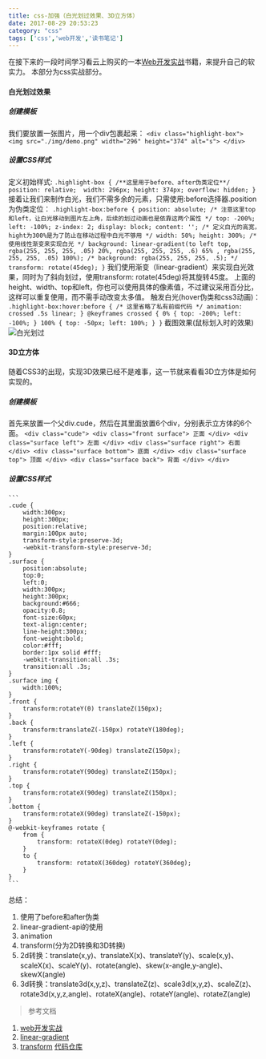 ```yaml
---
title: css-加强（白光划过效果、3D立方体）
date: 2017-08-29 20:53:23
category: "css"
tags: ['css','web开发','读书笔记']
---
```

在接下来的一段时间学习看云上购买的一本[Web开发实战](https://www.kancloud.cn/dennis/javascriptmethod/261472)书籍，来提升自己的软实力。
本部分为css实战部分。

####	白光划过效果

#####	创建模板
我们要放置一张图片，用一个div包裹起来：
	```
	<div class="highlight-box">
		<img src="./img/demo.png" width="296" height="374" alt="s">
	</div>
	```
	
#####	设置CSS样式
定义初始样式:
	```
	.highlight-box {
        /**这里用于before、after伪类定位**/
        position: relative; 
        width: 296px;
        height: 374px;
        overflow: hidden;
    }
	```
接着让我们来制作白光，我们不需多余的元素，只需使用:before选择器.position为伪类定位：
	```
	.highlight-box:before {
        position: absolute;
        /* 注意这里top和left，让白光移动到图片左上角，后续的划过动画也是依靠这两个属性 */
        top: -200%;
        left: -100%;
        z-index: 2;
        display: block;
        content: '';
        /* 定义白光的高宽，hight为300%是为了防止在移动过程中白光不够用 */
        width: 50%;
        height: 300%;
        /* 使用线性渐变来实现白光 */
        background: linear-gradient(to left top, rgba(255, 255, 255, .05) 20%, rgba(255, 255, 255, .6) 65% , rgba(255, 255, 255, .05) 100%);
        /* background: rgba(255, 255, 255, .5); */
        transform: rotate(45deg);
    }
	```
我们使用渐变（linear-gradient）来实现白光效果，同时为了斜向划过，使用transform: rotate(45deg)将其旋转45度。
上面的height、width、top和left，你也可以使用具体的像素值，不过建议采用百分比，这样可以重复使用，而不需手动改变太多值。
触发白光(hover伪类和css3动画)：
	```
	.highlight-box:hover:before {
        /* 这里省略了私有前缀代码 */
        animation: crossed .5s linear;
    }
    @keyframes crossed {
        0% {
            top: -200%;
            left: -100%;
        }
        100% {
            top: -50px;
            left: 100%;
        }
    }
	```
截图效果(鼠标划入时的效果)
		![白光划过](/images/css_white_light.jpg)
	
####	3D立方体
随着CSS3的出现，实现3D效果已经不是难事，这一节就来看看3D立方体是如何实现的。
#####	创建模板	
首先来放置一个父div.cude，然后在其里面放置6个div，分别表示立方体的6个面。
	```
	<div class="cude">
		<div class="front surface">
			正面
		</div>
		<div class="surface left">
			左面
		</div>
		<div class="surface right">
			右面
		</div>
		<div class="surface bottom">
			底面
		</div>
		<div class="surface top">
			顶面
		</div>
		<div class="surface back">
			背面
		</div>
	</div>
	```

#####	设置CSS样式
	```
	.cude {
		width:300px;
		height:300px;
		position:relative;
		margin:100px auto;
		transform-style:preserve-3d;
		-webkit-transform-style:preserve-3d;
	}
	.surface {
		position:absolute;
		top:0;
		left:0;
		width:300px;
		height:300px;
		background:#666;
		opacity:0.8;
		font-size:60px;
		text-align:center;
		line-height:300px;
		font-weight:bold;
		color:#fff;
		border:1px solid #fff;
		-webkit-transition:all .3s;
		transition:all .3s;
	}
	.surface img {
		width:100%;
	}
	.front {
		transform:rotateY(0) translateZ(150px);
	}
	.back {
		transform:translateZ(-150px) rotateY(180deg);
	}
	.left {
		transform:rotateY(-90deg) translateZ(150px);
	}
	.right {
		transform:rotateY(90deg) translateZ(150px);
	}
	.top {
		transform:rotateX(90deg) translateZ(150px);
	}
	.bottom {
		transform:rotateX(90deg) translateZ(-150px);
	}
	@-webkit-keyframes rotate {
		from {
			transform: rotateX(0deg) rotateY(0deg);
		}
		to {
			transform: rotateX(360deg) rotateY(360deg);
		}
	}
	```
	
总结：
1.	使用了before和after伪类
2.	linear-gradient-api的使用
3.	animation
4.	transform(分为2D转换和3D转换)
5.	2d转换：translate(x,y)、translateX(x)、translateY(y)、scale(x,y)、scaleX(x)、scaleY(y)、rotate(angle)、skew(x-angle,y-angle)、skewX(angle)
6.	3d转换：translate3d(x,y,z)、translateZ(z)、scale3d(x,y,z)、scaleZ(z)、rotate3d(x,y,z,angle)、rotateX(angle)、rotateY(angle)、rotateZ(angle)

>	参考文档
1.	[web开发实战](https://www.kancloud.cn/dennis/javascriptmethod/261473)
2.	[linear-gradient](https://developer.mozilla.org/zh-CN/docs/Web/CSS/linear-gradient)
3.	[transform](http://www.runoob.com/cssref/css3-pr-transform.html)
	[代码仓库](https://github.com/fanerge/web-/tree/master)































